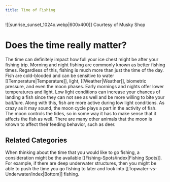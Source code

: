 ```yaml
---
title: Time of Fishing
---
```


![[sunrise_sunset_1024x.webp|600x400]]
Courtesy of Musky Shop

# Does the time really matter?
The time can definitely impact how full your ice chest might be after your fishing trip. Morning and night fishing are commonly known as better fishing times. Regardless of this, fishing is much more than just the time of the day. Fish are cold-blooded and can be sensitive to water  [[Temperature|Temperature]], light, [[Weather|Weather]], biometric pressure, and even the moon phases. Early mornings and nights offer lower temperatures and light. Low light conditions can increase your chances of landing a fish since they can not see as well and be more willing to bite your bait/lure. Along with this, fish are more active during low light conditions. As crazy as it may sound, the moon cycle plays a part in the activity of fish. The moon controls the tides, so in some way it has to make sense that it affects the fish as well. There are many other animals that the moon is known to affect their feeding behavior, such as deer.

## Related Categories
When thinking about the time that you would like to go fishing, a consideration might be the available [[Fishing-Spots/index|Fishing Spots]]. For example, if there are deep underwater structures, then you might be able to push the time you go fishing to later and look into [[Topwater-vs-Underwater/index|Bottom]] fishing.